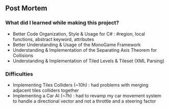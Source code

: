 ﻿## Post Mortem

### What did I learned while making this project?
+ Better Code Organization, Style & Usage for C# : #region, local functions, abstract keyword, attributes
+ Better Understanding & Usage of the MonoGame Framework
+ Understanding & Implementation of the Separating Axis Theorem for Collisions
+ Understanding & Implementation of Tiled Levels & Tileset (XML Parsing)

### Difficulties
+ Implementing Tiles Colliders (~10h) : had problems with merging adjacent tiles colliders together 
+ Implementing a Car AI (~7h) : had to revamp my car movement system to handle a directional vector and not a throttle and a steering factor 